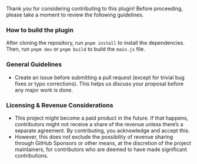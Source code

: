 Thank you for considering contributing to this plugin!
Before proceeding, please take a moment to review the following guidelines.

### How to build the plugin

After cloning the repository, run `pnpm install` to install the dependencies. Then, run `pnpm dev` or `pnpm build` to build the `main.js` file.

### General Guidelines

- Create an issue before submitting a pull request (except for trivial bug fixes or typo corrections). This helps us discuss your proposal before any major work is done.

### Licensing & Revenue Considerations

- This project might become a paid product in the future. If that happens, contributors might not receive a share of the revenue unless there’s a separate agreement. By contributing, you acknowledge and accept this.
- However, this does not exclude the possibility of revenue sharing through GitHub Sponsors or other means, at the discretion of the project maintainers, for contributors who are deemed to have made significant contributions.
